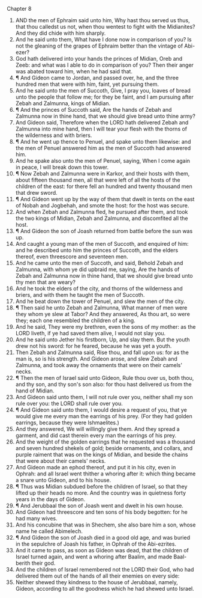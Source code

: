 

Chapter 8

1. AND the men of Ephraim said unto him, Why hast thou served us thus, that thou calledst us not, when thou wentest to fight with the Midianites?  And they did chide with him sharply.
2. And he said unto them, What have I done now in comparison of you?  Is not the gleaning of the grapes of Ephraim better than the vintage of Abi-ezer?
3. God hath delivered into your hands the princes of Midian, Oreb and Zeeb: and what was I able to do in comparison of you?  Then their anger was abated toward him, when he had said that.
4. ¶ And Gideon came to Jordan, and passed over, he, and the three hundred men that were with him, faint, yet pursuing them.
5. And he said unto the men of Succoth, Give, I pray you, loaves of bread unto the people that follow me; for they be faint, and I am pursuing after Zebah and Zalmunna, kings of Midian.
6. ¶ And the princes of Succoth said, Are the hands of Zebah and Zalmunna now in thine hand, that we should give bread unto thine army?
7. And Gideon said, Therefore when the LORD hath delivered Zebah and Zalmunna into mine hand, then I will tear your flesh with the thorns of the wilderness and with briers.
8. ¶ And he went up thence to Penuel, and spake unto them likewise: and the men of Penuel answered him as the men of Succoth had answered him.
9. And he spake also unto the men of Penuel, saying, When I come again in peace, I will break down this tower.
10. ¶ Now Zebah and Zalmunna were in Karkor, and their hosts with them, about fifteen thousand men, all that were left of all the hosts of the children of the east: for there fell an hundred and twenty thousand men that drew sword.
11. ¶ And Gideon went up by the way of them that dwelt in tents on the east of Nobah and Jogbehah, and smote the host: for the host was secure.
12. And when Zebah and Zalmunna fled, he pursued after them, and took the two kings of Midian, Zebah and Zalmunna, and discomfited all the host.
13. ¶ And Gideon the son of Joash returned from battle before the sun was up.
14. And caught a young man of the men of Succoth, and enquired of him: and he described unto him the princes of Succoth, and the elders thereof, even threescore and seventeen men.
15. And he came unto the men of Succoth, and said, Behold Zebah and Zalmunna, with whom ye did upbraid me, saying, Are the hands of Zebah and Zalmunna now in thine hand, that we should give bread unto thy men that are weary?
16. And he took the elders of the city, and thorns of the wilderness and briers, and with them he taught the men of Succoth.
17. And he beat down the tower of Penuel, and slew the men of the city.
18. ¶ Then said he unto Zebah and Zalmunna, What manner of men were they whom ye slew at Tabor?  And they answered, As thou art, so were they; each one resembled the children of a king.
19. And he said, They were my brethren, even the sons of my mother: as the LORD liveth, if ye had saved them alive, I would not slay you.
20. And he said unto Jether his firstborn, Up, and slay them.  But the youth drew not his sword: for he feared, because he was yet a youth.
21. Then Zebah and Zalmunna said, Rise thou, and fall upon us: for as the man is, so is his strength.  And Gideon arose, and slew Zebah and Zalmunna, and took away the ornaments that were on their camels' necks.
22. ¶ Then the men of Israel said unto Gideon, Rule thou over us, both thou, and thy son, and thy son's son also: for thou hast delivered us from the hand of Midian.
23. And Gideon said unto them, I will not rule over you, neither shall my son rule over you: the LORD shall rule over you.
24. ¶ And Gideon said unto them, I would desire a request of you, that ye would give me every man the earrings of his prey.  (For they had golden earrings, because they were Ishmaelites.)
25. And they answered, We will willingly give them.  And they spread a garment, and did cast therein every man the earrings of his prey.
26. And the weight of the golden earrings that he requested was a thousand and seven hundred shekels of gold; beside ornaments, and collars, and purple raiment that was on the kings of Midian, and beside the chains that were about their camels' necks.
27. And Gideon made an ephod thereof, and put it in his city, even in Ophrah: and all Israel went thither a whoring after it: which thing became a snare unto Gideon, and to his house.
28. ¶ Thus was Midian subdued before the children of Israel, so that they lifted up their heads no more.  And the country was in quietness forty years in the days of Gideon.
29. ¶ And Jerubbaal the son of Joash went and dwelt in his own house.
30. And Gideon had threescore and ten sons of his body begotten: for he had many wives.
31. And his concubine that was in Shechem, she also bare him a son, whose name he called Abimelech.
32. ¶ And Gideon the son of Joash died in a good old age, and was buried in the sepulchre of Joash his father, in Ophrah of the Abi-ezrites.
33. And it came to pass, as soon as Gideon was dead, that the children of Israel turned again, and went a whoring after Baalim, and made Baal-berith their god.
34. And the children of Israel remembered not the LORD their God, who had delivered them out of the hands of all their enemies on every side:
35. Neither shewed they kindness to the house of Jerubbaal, namely, Gideon, according to all the goodness which he had shewed unto Israel.
